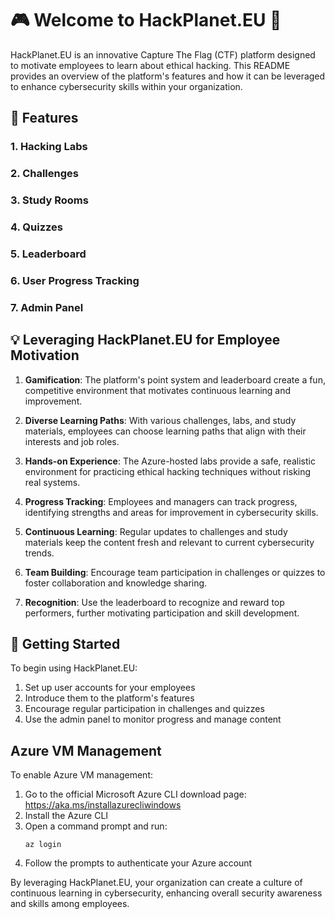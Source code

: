 # 🎮 Welcome to HackPlanet.EU 🚀

HackPlanet.EU is an innovative Capture The Flag (CTF) platform designed to motivate employees to learn about ethical hacking. This README provides an overview of the platform's features and how it can be leveraged to enhance cybersecurity skills within your organization.

## 🌟 Features

### 1. Hacking Labs

### 2. Challenges

### 3. Study Rooms

### 4. Quizzes

### 5. Leaderboard

### 6. User Progress Tracking

### 7. Admin Panel

## 💡 Leveraging HackPlanet.EU for Employee Motivation

1. **Gamification**: The platform's point system and leaderboard create a fun, competitive environment that motivates continuous learning and improvement.

2. **Diverse Learning Paths**: With various challenges, labs, and study materials, employees can choose learning paths that align with their interests and job roles.

3. **Hands-on Experience**: The Azure-hosted labs provide a safe, realistic environment for practicing ethical hacking techniques without risking real systems.

4. **Progress Tracking**: Employees and managers can track progress, identifying strengths and areas for improvement in cybersecurity skills.

5. **Continuous Learning**: Regular updates to challenges and study materials keep the content fresh and relevant to current cybersecurity trends.

6. **Team Building**: Encourage team participation in challenges or quizzes to foster collaboration and knowledge sharing.

7. **Recognition**: Use the leaderboard to recognize and reward top performers, further motivating participation and skill development.

## 🚀 Getting Started

To begin using HackPlanet.EU:

1. Set up user accounts for your employees
2. Introduce them to the platform's features
3. Encourage regular participation in challenges and quizzes
4. Use the admin panel to monitor progress and manage content

## Azure VM Management

To enable Azure VM management:

1. Go to the official Microsoft Azure CLI download page: https://aka.ms/installazurecliwindows
2. Install the Azure CLI
3. Open a command prompt and run:
   ```
   az login
   ```
4. Follow the prompts to authenticate your Azure account

By leveraging HackPlanet.EU, your organization can create a culture of continuous learning in cybersecurity, enhancing overall security awareness and skills among employees.
